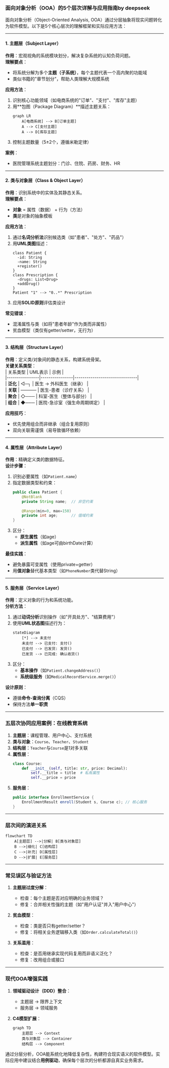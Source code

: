 ### **面向对象分析（OOA）的5个层次详解与应用指南by deepseek**

面向对象分析（Object-Oriented Analysis, OOA）通过分层抽象将现实问题转化为软件模型。以下是5个核心层次的理解框架和实际应用方法：

---

#### **1. 主题层（Subject Layer）**
**作用**：宏观视角的系统模块划分，解决复杂系统的认知负荷问题。  
**理解要点**：  
- 将系统分解为多个**主题（子系统）**，每个主题代表一个高内聚的功能域  
- 类似书籍的"章节划分"，帮助人类理解大规模系统  

**应用方法**：  
1. 识别核心功能领域（如电商系统的"订单"、"支付"、"库存"主题）  
2. 用**包图（Package Diagram）**描述主题关系：  
   ```mermaid
   graph LR
       A[电商系统] --> B[订单主题]
       A --> C[支付主题]
       A --> D[库存主题]
   ```  
3. 控制主题数量（5±2个，遵循米勒定律）

**案例**：  
- 医院管理系统主题划分：门诊、住院、药房、财务、HR  

---

#### **2. 类与对象层（Class & Object Layer）**
**作用**：识别系统中的实体及其静态关系。  
**理解要点**：  
- **对象** = 属性（数据） + 行为（方法）  
- **类**是对象的抽象模板  

**应用方法**：  
1. 通过**名词分析法**识别候选类（如"患者"、"处方"、"药品"）  
2. 用**UML类图**描述：  
   ```plantuml
   class Patient {
     -id: String
     -name: String
     +register()
   }
   class Prescription {
     -drugs: List<Drug>
     +addDrug()
   }
   Patient "1" --> "0..*" Prescription
   ```  
3. 应用**SOLID原则**评估类设计  

**常见错误**：  
- 混淆属性与类（如将"患者年龄"作为类而非属性）  
- 贫血模型（类仅有getter/setter，无行为）  

---

#### **3. 结构层（Structure Layer）**
**作用**：定义类/对象间的静态关系，构建系统骨架。  
**关键关系类型**：  
| 关系类型       | UML表示        | 示例                          |  
|----------------|----------------|-------------------------------|  
| **泛化**       | ◁─┐           | 医生 → 外科医生（继承）        |  
| **关联**       | ─────         | 医生-患者（诊疗关系）          |  
| **聚合**       | ◇───          | 科室-医生（整体与部分）        |  
| **组合**       | ◆───          | 医院-急诊室（强生命周期绑定）  |  

**应用技巧**：  
- 优先使用组合而非继承（组合复用原则）  
- 双向关联需谨慎（易导致循环依赖）  

---

#### **4. 属性层（Attribute Layer）**
**作用**：精确定义类的数据特征。  
**设计步骤**：  
1. 识别必要属性（如`Patient.name`）  
2. 指定数据类型和约束：  
   ```java
   public class Patient {
       @NotBlank 
       private String name;  // 非空约束
       
       @Range(min=0, max=150)
       private int age;      // 值域约束
   }
   ```  
3. 区分：  
   - **原生属性**（如age）  
   - **派生属性**（如age可由birthDate计算）  

**最佳实践**：  
- 避免暴露可变属性（使用private+getter）  
- 用**值对象**替代基本类型（如`PhoneNumber`类代替String）  

---

#### **5. 服务层（Service Layer）**
**作用**：定义对象的行为和系统功能。  
**分析方法**：  
1. 通过**动词分析**识别操作（如"开具处方"、"结算费用"）  
2. 使用**UML状态图**描述行为：  
   ```mermaid
   stateDiagram
       [*] --> 未支付
       未支付 --> 已支付: 支付()
       已支付 --> 已发货: 发货()
       已发货 --> 已完成: 确认收货()
   ```  
3. 区分：  
   - **基本操作**（如`Patient.changeAddress()`）  
   - **系统级服务**（如`MedicalRecordService.merge()`）  

**设计原则**：  
- 遵循**命令-查询分离**（CQS）  
- 保持方法**单一职责**  

---

### **五层次协同应用案例：在线教育系统**
1. **主题层**：课程管理、用户中心、支付系统  
2. **类与对象**：`Course`、`Teacher`、`Student`  
3. **结构层**：`Teacher`与`Course`是1对多关联  
4. **属性层**：  
   ```python
   class Course:
       def __init__(self, title: str, price: Decimal):
           self.__title = title  # 私有属性
           self.__price = price
   ```  
5. **服务层**：  
   ```java
   public interface EnrollmentService {
       EnrollmentResult enroll(Student s, Course c); // 核心服务
   }
   ```

---

### **层次间的演进关系**
```mermaid
flowchart TD
    A[主题层] -->|分解| B[类与对象层]
    B -->|细化| C[结构层]
    C -->|补充| D[属性层]
    D -->|扩展| E[服务层]
```

---

### **常见误区与验证方法**
1. **主题层过度分解**：  
   - 检查：每个主题是否对应明确的业务领域？  
   - 修复：合并相关性强的主题（如"用户认证"并入"用户中心"）  

2. **贫血模型**：  
   - 检查：类是否只有getter/setter？  
   - 修复：将相关业务逻辑移入类（如`Order.calculateTotal()`）  

3. **关系滥用**：  
   - 检查：是否用继承实现代码复用而非语义泛化？  
   - 修复：改用组合或接口  

---

### **现代OOA增强实践**
1. **领域驱动设计（DDD）整合**：  
   - 主题层 → 限界上下文  
   - 服务层 → 领域服务  

2. **C4模型扩展**：  
   ```mermaid
   graph TD
       主题层 --> Context
       类与对象层 --> Container
       结构层 --> Component
   ```

通过分层分析，OOA能系统化地降低复杂性，构建符合现实语义的软件模型。实际应用中建议结合**用例驱动**，确保每个层次的分析都源自真实业务需求。
